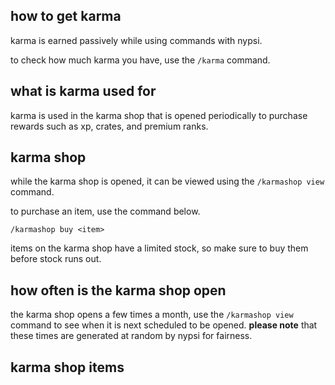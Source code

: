 <script>
  import DocsTemplate from "$lib/components/docs/DocsTemplate.svelte"
</script>

<DocsTemplate title='karma' />

## how to get karma

karma is earned passively while using commands with nypsi.

to check how much karma you have, use the `/karma` command.

## what is karma used for

karma is used in the karma shop that is opened periodically to purchase rewards such as xp, crates, and premium ranks.

## karma shop

while the karma shop is opened, it can be viewed using the `/karmashop view` command.

to purchase an item, use the command below.

```
/karmashop buy <item>
```

items on the karma shop have a limited stock, so make sure to buy them before stock runs out.

## how often is the karma shop open

the karma shop opens a few times a month, use the `/karmashop view` command to see when it is next scheduled to be opened. **please note** that these times are generated at random by nypsi for fairness.

## karma shop items

<!-- {% @nypsi/karmashop %} -->
